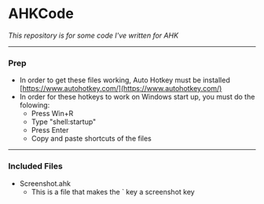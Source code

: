 # AHKCode
<i> This repository is for some code I've written for AHK </i>

--- 

### Prep
- In order to get these files working, Auto Hotkey must be installed [https://www.autohotkey.com/](https://www.autohotkey.com/)
- In order for these hotkeys to work on Windows start up, you must do the folowing: 
  - Press Win+R 
  - Type "shell:startup" 
  - Press Enter 
  - Copy and paste shortcuts of the files 

---

### Included Files 
- Screenshot.ahk 
  - This is a file that makes the ` key a screenshot key 
